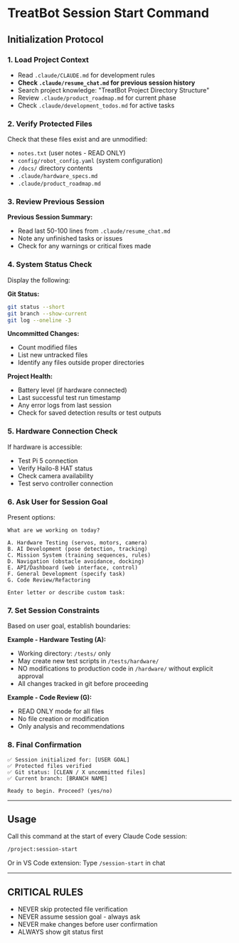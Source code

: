 # TreatBot Session Start Command

## Initialization Protocol

### 1. Load Project Context
- Read `.claude/CLAUDE.md` for development rules
- **Check `.claude/resume_chat.md` for previous session history**
- Search project knowledge: "TreatBot Project Directory Structure"
- Review `.claude/product_roadmap.md` for current phase
- Check `.claude/development_todos.md` for active tasks

### 2. Verify Protected Files
Check that these files exist and are unmodified:
- `notes.txt` (user notes - READ ONLY)
- `config/robot_config.yaml` (system configuration)
- `/docs/` directory contents
- `.claude/hardware_specs.md`
- `.claude/product_roadmap.md`

### 3. Review Previous Session
**Previous Session Summary:**
- Read last 50-100 lines from `.claude/resume_chat.md`
- Note any unfinished tasks or issues
- Check for any warnings or critical fixes made

### 4. System Status Check
Display the following:

**Git Status:**
```bash
git status --short
git branch --show-current
git log --oneline -3
```

**Uncommitted Changes:**
- Count modified files
- List new untracked files
- Identify any files outside proper directories

**Project Health:**
- Battery level (if hardware connected)
- Last successful test run timestamp
- Any error logs from last session
- Check for saved detection results or test outputs

### 5. Hardware Connection Check
If hardware is accessible:
- Test Pi 5 connection
- Verify Hailo-8 HAT status
- Check camera availability
- Test servo controller connection

### 6. Ask User for Session Goal
Present options:
```
What are we working on today?

A. Hardware Testing (servos, motors, camera)
B. AI Development (pose detection, tracking)
C. Mission System (training sequences, rules)
D. Navigation (obstacle avoidance, docking)
E. API/Dashboard (web interface, control)
F. General Development (specify task)
G. Code Review/Refactoring

Enter letter or describe custom task:
```

### 7. Set Session Constraints
Based on user goal, establish boundaries:

**Example - Hardware Testing (A):**
- Working directory: `/tests/` only
- May create new test scripts in `/tests/hardware/`
- NO modifications to production code in `/hardware/` without explicit approval
- All changes tracked in git before proceeding

**Example - Code Review (G):**
- READ ONLY mode for all files
- No file creation or modification
- Only analysis and recommendations

### 8. Final Confirmation
```
✅ Session initialized for: [USER GOAL]
✅ Protected files verified
✅ Git status: [CLEAN / X uncommitted files]
✅ Current branch: [BRANCH NAME]

Ready to begin. Proceed? (yes/no)
```

---

## Usage
Call this command at the start of every Claude Code session:
```bash
/project:session-start
```

Or in VS Code extension: Type `/session-start` in chat

---

## CRITICAL RULES
- NEVER skip protected file verification
- NEVER assume session goal - always ask
- NEVER make changes before user confirmation
- ALWAYS show git status first
